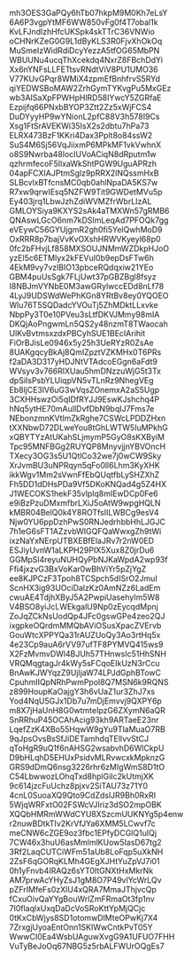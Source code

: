 mh3OES3GaPQy6hTb07hkpM9M0Kh7eLsY
6A6P3vgpYtMF6WW850vFg0f4T7obal1k
KvLFJndlzhHfcUKSpk4skTTrC36VNWio
oCHNrKZeG0G9L1dByKLS3R0FjvXhOkOq
MuSmeIzWidRdiDcyYezzA5tfOG65MbPN
WBUUNu4ucqThXcekdq4NxrZ8FBchDdYi
Xx6nYNFsLLFETtsvRNdtViV8PU1UMO36
V77KUvGPqr8WMiX4zpmEfBnhfrvS5RYd
qiYEDWSBoMAW2ZrhGymTYKvgPu5MxGEz
wb3AISaXpFPWHpHlRD58IYwcY5ZGRfaE
Ezpijfq66PNxbBYOP3Ztt2Zz5xWjFCS4
DuDYyyHP9wYNionL2pfC88V3h578I9Cs
Xsg1FtSrAVEKWi35IsX2s2dbtu7hPa73
ELRX473BzF1KKri4Dax3Pplt8o84ssW2
SuS4M6Sj56VqJiixmP6MPkMF1vkVwhnX
o8S9Nwrba48locIUVoACiqN8dRputm1w
qzhrmfecoF5IlxaWkShtPGW9UguAPRzh
04apFCXIAJPtmSglz9pRRX2lNQssmHxB
SLBcvlxBTfcnsMC0qb0ahlNpaDA5KS7w
R7xw9qrwIEsq5NZFW9Tit9GWDetMVu5p
Ey403jrq1LbwJzhZdiWVMZfrWbrLIzAL
GMLOYSiya9KXYS2sAk4aTMXWn57gRMB6
QNAswLGcO6nm7kDSImLeqAd7PFOQk7gg
eVEywC56GYUjgmR2gh0fi5YelQwhMoD9
OxRRR8p7bajVvKvOXshHRWVKyeyl68p0
0fc2bFHvjLf858MXSOUJNMmWZDkpHJoO
yzEl5c6ETMlyx2kFEVuI0b9epDsFTw6h
4EkM9vy7vzlBIO13pbceRQdqxiw21YEo
GBM4puUsSgk7FLjUwt37pGBZBgl8fsyz
I8NBJmVYNbE0M3awGRylwccEDd8nLf78
4LyJ9UDSWdWePhKGn8YRtBv8ey0YQOEO
Wlu76T5SQDadcYVOuTj5ZhMDktLLxvke
NbpPy3T0e10PVeu3sLtfDKVJMmy98mIA
DKQjAoPngwmLn5QS2y48nzmT8TWaocah
UlKvBvtmsxzdxPBCyhSUE1BEcIArihit
FiOrBJisLe0946x5y25h3UeRYzR0ZsAe
8UAKgqcyBkAj8QmIZpztVZKMHx0T6PRs
f2aDA3D317yHDJNtVTAdcoEGgn6aFdt9
WVsyv3v766RlXUau5hmDNzzuWjG5t3Tx
dpSiIsPsbYLUiqpVN5vTLnRz9NhegVEg
Eb8ljCE3lV6uG3wVqsZOnemxA2aS5Ugp
3CXHHswzOi5qIDfRYJJ9EswKJshchq4P
hNq5ytHE70mAuIlDvfDbN9bqIJ7Fms7e
NEbonzmnKVtlmZkRghe7CSWcLPDDZHxn
tXXNbwD72DLweYou8tGhLWTW5IuMPkhG
xQBYTYzAtUKahSLjmymP5GyO8sKXByiM
Tpc95MNFBGg2RUYQP8MnyvjjnYBVOncH
TXecy3OG3s5U1QtlCo32we7j0wCW9Sky
XrJvmBU3uNPRqyn5qFo0ll6Lhm3KyXHK
ikkWgv1Mm2sVwnFfEbQUqtfbLySHZXhZ
Fh5DD1dDHsPDa9Vf5DKoKNQad4g5Z4HX
J1WECOKS1hekF35vlplq8mIEwDCp0Fe6
e9iBzPzuDMxmfbrLXiJ5oAtW9wpgHQLN
kMBR04BelQ0k4Y8ROTfsIILWBCg9esV4
Njw0YU6ppDzhPwS0RNJedrhbbHhLJGJC
7h1eG6sFT1AZzvbWIGQFQaWwxgZh9tWi
ixzNaYxNErpUTBXEBfElaJRv7r2nW0ED
ESJiyUvnW1aLKPH29PIX5Xux8Z0jrDu6
GGMpSl4reyuNUHQyPbNJKaWpdA2wp93f
Ffi4jxzvG3BxVoKar0wBhViYr5pZjYgZ
ee8KJPCzF3Tpoh8TCSpch5dISrO2JmuI
ScnHX3ig93UOciDalzKz0AmNZz6LadEm
cwuAE4TdjhXByJ5A2PwpiUasehyIm5W8
V4BSO8yiJcLWEkgalU9Np0zEycqdMpnj
ZoJqZCkNsUodQp4JFc0gswGPe4zeo2QJ
ixgpkeOQrdmMMQbAViOSusXpacZVErvb
GouWtcXPPYQa31rAUZUoQy3Ao3rtHq5x
4e23Cp9auA6rVV97ufTF8PYMVQ415ws9
X2FzMvmvDWl4BJUh57THnwsIc51HhSNH
VRQMqgtagJr4kWy5sFCqoEIkUzN3rCcu
BnAwKJWYqzZ9UjljaW74LPJdGphBTowC
CpuhmIIQpNRhPwmPpol8Q7MSN6k9RQNS
z899HoupKaOajgY3h6vUaZ1ur3ZhJ7xs
Yod4NqU5GJx1Db7u7mDjEmvvj9QXPY6p
m8X7jHaUnH8G0wtmteIpzG6ZXymN6aQR
SnRRhuP45OCAhAcig93kh9ARTaeE23nr
LqefZzK4XBo55HqwW9gYu9TlaMuaO7RB
9qJpsOvsBsSfJiDETamhdqTElIvvStCJ
qToHgR9uQ1f6nAHSG2wsabvhD6WlCkpU
D9bHLqhD5EHUxPsidvMLRvwcxkMpknzG
GRS9dDmQ6nsg3226rhr6zMIgWmS8D1tO
C54LbwwozLOhqTxd8hplGiIc2kUtmjXK
9c614jzcFuUchz8pjxv2SiTAU73z71Y0
4cnL0SuoaXQ9Qto9CdZdslJR9Bh0RxRI
5WjqWRFxtO02FSWcVJIriz3dSO2mpOBK
XQQbHMRmWWdCYU8XSzcmUUKNYg5p4enw
r2nuwBDtkTIv2KrVfJYa6XMM5LCwvf7c
meCNW6cZGE9oz3fbc1EPfyDCGlQ1uIQj
7CW46x3huU6asMmlmlKUow5IasD67tg2
3Rf2LaqCUTCiWFm51aUb8LoFqp5uXkNH
2ZsF6qGORqKLMh4GEgXJHtYuZpVJ7i01
0h1yFnvb4IRAQz6sYT0ItGNXtHxMkrNk
AM7prwAcYHyZsJ1gM8O7P49vlYcWrLQv
pZFrIMfeFs0zXlU4xQRA7MmaJThjvcQp
fCxuOivQaYYgBouWrlZmFRmaOt3fp1nv
7I0flaqlxUxqDaDcVoSRoKttYpMjQCjc
0tKxCbWjys8SD1otomwDlMteOPwKj7X4
7ZrxgjUyoaEntOnn1SKIWwCntkPvT05Y
WwwCI0Ea4WsbUAguwXvgG9A1UFUO7FHH
VuTyBeJoOq67NBG5z5rbALFWUrOQgEs7
